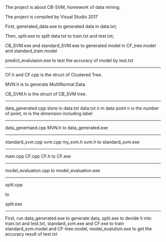 The project is about CB-SVM, homework of data mining.



The project is compiled by Visual Studio 2017

First, generated_data.exe to generated data in data.txt;

Then, split.exe to split data.txt to train.txt and test.txt;

CB_SVM.exe and standard_SVM.exe to generated model in CF_tree.model and standard_train.model

predict_evalutaion.exe to test the accuracy of model by test.txt

---

CF.h and CF.cpp is the struct of Clustered Tree.

MVN.h is to generate MultiNormal Data.

CB_SVM.h is the struct of CB_SVM tree.

---

data_generated.cpp store in data.txt
data.txt
n m
data point
n is the number of point, m is the dimension including label

- - -
data_genertaed.cpp
MVN.h
to
data_generated.exe

- - -
standard_svm.cpp
svm.cpp
my_svm.h
svm.h
to
standard_svm.exe

- - -
main.cpp
CF.cpp
CF.h
to
CF.exe

- - -
model_evaluation.cpp
to
model_evaluation.exe

---

split.cpp

to

split.exe

---

First, run data_generated.exe to generate data, split.exe to devide it into train.txt and test.txt, standard_svm.exe and CF.exe to train standard_svm.model and CF-tree.model, model_evalution.exe to get the accuracy result of test.txt
